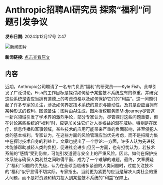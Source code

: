 # Anthropic招聘AI研究员 探索“福利”问题引发争议

**发布日期**: 2024年12月17号 2:47

![新闻图片](https://pic.chinaz.com/picmap/202302211152432399_0.jpg)

**新闻链接**: [点击查看原文](https://www.aibase.com/zh/news/14015)

## 内容

近期，Anthropic公司聘请了一名专门负责“福利”的研究员——Kyle Fish，此举引发了广泛讨论。Fish的工作目标是探讨如何给予某些技术系统应有的尊重，并研究这些系统是否应当拥有道德上的考虑资格以及如何保护它们的“利益”。这一问题引起了许多专家的关注，涉及如何界定技术系统的意识与能动性，及其是否应当拥有某种形式的权利。图源备注：图片由AI生成，图片授权服务商Midjourney尽管这一新兴领域引发了学术界的激烈争论，部分专家认为，尽管探讨这些问题重要，但在讨论某些系统的“福利”时，应更加关注它们对人类权益的潜在威胁。特别是在医疗、信息传播和军事领域，某些技术的应用可能带来严重的负面影响，甚至侵犯人类的基本权利。专家认为，在这些方面的风险管理应当优先考虑，而不是把精力集中在探讨技术自身的利益上。文章也提出了一个悖论:一方面，许多人认为先进技术能够帮助减轻人类的负担，促进社会进步;但另一方面，也有担忧认为，若技术系统的“感情”受到伤害，可能引发道德与安全上的严重风险。因此，如何在保护技术系统与确保人类利益之间取得平衡，成为了一个难解的难题。最终，文章质疑了“福利”问题的优先级，认为在全球面临诸多紧迫的人类问题时，过度关注技术的“福利”似乎显得不切实际。专家指出，当前更为紧要的应当是解决人类社会的重大问题，而不是将资源和精力投入到某些技术系统的“利益”保障上。
